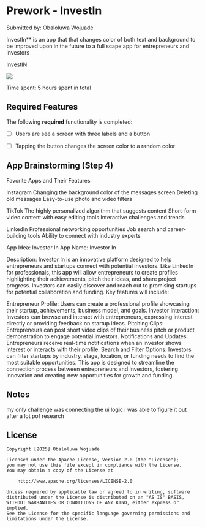 # Prework - InvestIn

Submitted by: Obaloluwa Wojuade

InvestIn** is an app that that changes color of both text and background to be improved upon in the future to a full scape app for entrepreneurs and investors 

<div>
    <a href="https://www.loom.com/share/528e209ff2c94effa06c0fe9cddac21e">
      <p>InvestIN</p>
    </a>
    <a href="https://www.loom.com/share/528e209ff2c94effa06c0fe9cddac21e">
      <img style="max-width:300px;" src="https://cdn.loom.com/sessions/thumbnails/528e209ff2c94effa06c0fe9cddac21e-f49ccc2468086a9d-full-play.gif">
    </a>
  </div>

Time spent: 5 hours spent in total

## Required Features

The following **required** functionality is completed:

- [ ] Users are see a screen with three labels and a button
- [ ] Tapping the button changes the screen color to a random color
 


## App Brainstorming (Step 4)

Favorite Apps and Their Features

Instagram
Changing the background color of the messages screen
Deleting old messages
Easy-to-use photo and video filters

TikTok
The highly personalized algorithm that suggests content
Short-form video content with easy editing tools
Interactive challenges and trends

LinkedIn
Professional networking opportunities
Job search and career-building tools
Ability to connect with industry experts

App Idea: Investor In
App Name: Investor In

Description: Investor In is an innovative platform designed to help entrepreneurs and startups connect with potential investors. Like LinkedIn for professionals, this app will allow entrepreneurs to create profiles highlighting their achievements, pitch their ideas, and share project progress. Investors can easily discover and reach out to promising startups for potential collaboration and funding. Key features will include:

Entrepreneur Profile: Users can create a professional profile showcasing their startup, achievements, business model, and goals.
Investor Interaction: Investors can browse and interact with entrepreneurs, expressing interest directly or providing feedback on startup ideas.
Pitching Clips: Entrepreneurs can post short video clips of their business pitch or product demonstration to engage potential investors.
Notifications and Updates: Entrepreneurs receive real-time notifications when an investor shows interest or interacts with their profile.
Search and Filter Options: Investors can filter startups by industry, stage, location, or funding needs to find the most suitable opportunities.
This app is designed to streamline the connection process between entrepreneurs and investors, fostering innovation and creating new opportunities for growth and funding.

## Notes

my only challenge was connecting the ui logic i was able to figure it out after a lot pof research




## License

    Copyright [2025] Obaloluwa Wojuade

    Licensed under the Apache License, Version 2.0 (the "License");
    you may not use this file except in compliance with the License.
    You may obtain a copy of the License at

        http://www.apache.org/licenses/LICENSE-2.0

    Unless required by applicable law or agreed to in writing, software
    distributed under the License is distributed on an "AS IS" BASIS,
    WITHOUT WARRANTIES OR CONDITIONS OF ANY KIND, either express or implied.
    See the License for the specific language governing permissions and
    limitations under the License.
